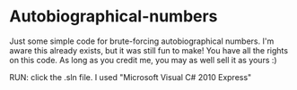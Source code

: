 # Autobiographical-numbers
Just some simple code for brute-forcing autobiographical numbers. I'm aware this already exists, but it was still fun to make!
You have all the rights on this code. As long as you credit me, you may as well sell it as yours :)

RUN: click the .sln file. I used "Microsoft Visual C# 2010 Express"
